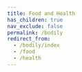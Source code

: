```yaml
---
title: Food and Health
has_children: true
nav_exclude: false
permalink: /bodily
redirect_from:
  - /bodily/index
  - /food
  - /health
---
```




